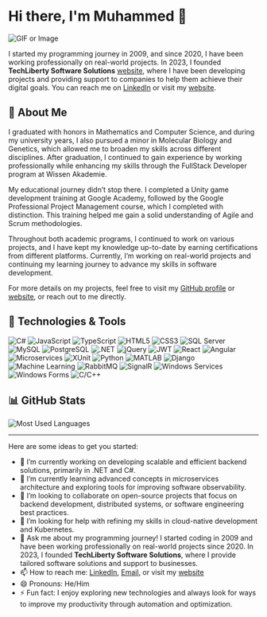 # Hi there, I'm Muhammed 👋

![GIF or Image](https://i.giphy.com/media/v1.Y2lkPTc5MGI3NjExZzM0NTM1Nm9jNTl0d2UxbzJnMWh6aHVkd3h5bm5xbmxyNHVvZG9mZSZlcD12MV9pbnRlcm5hbF9naWZfYnlfaWQmY3Q9Zw/9W6X9HzEX73VbjR2WV/giphy.gif)

I started my programming journey in 2009, and since 2020, I have been working professionally on real-world projects. In 2023, I founded **TechLiberty Software Solutions** [website](www.techliberty.co), where I have been developing projects and providing support to companies to help them achieve their digital goals. You can reach me on [LinkedIn](https://www.linkedin.com/in/muhammedozdmr) or visit my [website](http://www.muhammedozdemir.net).

## 📝 About Me
I graduated with honors in Mathematics and Computer Science, and during my university years, I also pursued a minor in Molecular Biology and Genetics, which allowed me to broaden my skills across different disciplines. After graduation, I continued to gain experience by working professionally while enhancing my skills through the FullStack Developer program at Wissen Akademie.

My educational journey didn’t stop there. I completed a Unity game development training at Google Academy, followed by the Google Professional Project Management course, which I completed with distinction. This training helped me gain a solid understanding of Agile and Scrum methodologies.

Throughout both academic programs, I continued to work on various projects, and I have kept my knowledge up-to-date by earning certifications from different platforms. Currently, I’m working on real-world projects and continuing my learning journey to advance my skills in software development.

For more details on my projects, feel free to visit my [GitHub profile](https://github.com/muhammedozdmr) or [website](http://www.muhammedozdemir.net), or reach out to me directly.


## 🚀 Technologies & Tools
![C#](https://img.shields.io/badge/-C%23-239120?style=flat&logo=c-sharp&logoColor=white)
![JavaScript](https://img.shields.io/badge/-JavaScript-F7DF1E?style=flat&logo=javascript&logoColor=black)
![TypeScript](https://img.shields.io/badge/-TypeScript-007ACC?style=flat&logo=typescript&logoColor=white)
![HTML5](https://img.shields.io/badge/-HTML5-E34F26?style=flat&logo=html5&logoColor=white)
![CSS3](https://img.shields.io/badge/-CSS3-1572B6?style=flat&logo=css3&logoColor=white)
![SQL Server](https://img.shields.io/badge/-Microsoft%20SQL%20Server-CC2927?style=flat&logo=microsoft-sql-server&logoColor=white)
![MySQL](https://img.shields.io/badge/-MySQL-4479A1?style=flat&logo=mysql&logoColor=white)
![PostgreSQL](https://img.shields.io/badge/-PostgreSQL-336791?style=flat&logo=postgresql&logoColor=white)
![.NET](https://img.shields.io/badge/-.NET-5C2D91?style=flat&logo=.net&logoColor=white)
![jQuery](https://img.shields.io/badge/-jQuery-0769AD?style=flat&logo=jquery&logoColor=white)
![JWT](https://img.shields.io/badge/-JWT-000000?style=flat&logo=json-web-tokens&logoColor=white)
![React](https://img.shields.io/badge/-React-61DAFB?style=flat&logo=react&logoColor=black)
![Angular](https://img.shields.io/badge/-Angular-DD0031?style=flat&logo=angular&logoColor=white)
![Microservices](https://img.shields.io/badge/-Microservices-005571?style=flat&logo=microservices&logoColor=white)
![XUnit](https://img.shields.io/badge/-XUnit-5C2D91?style=flat&logo=.net&logoColor=white)
![Python](https://img.shields.io/badge/-Python-3776AB?style=flat&logo=python&logoColor=white)
![MATLAB](https://img.shields.io/badge/-MATLAB-0076A8?style=flat&logo=mathworks&logoColor=white)
![Django](https://img.shields.io/badge/-Django-092E20?style=flat&logo=django&logoColor=white)
![Machine Learning](https://img.shields.io/badge/-Machine%20Learning-10202b?style=flat&logo=databricks&logoColor=white)
![RabbitMQ](https://img.shields.io/badge/-RabbitMQ-FF6600?style=flat&logo=rabbitmq&logoColor=white)
![SignalR](https://img.shields.io/badge/-SignalR-009688?style=flat&logo=signalr&logoColor=white)
![Windows Services](https://img.shields.io/badge/-Windows%20Services-0078D6?style=flat&logo=windows&logoColor=white)
![Windows Forms](https://img.shields.io/badge/-Windows%20Forms-0078D6?style=flat&logo=windows&logoColor=white)
![C/C++](https://img.shields.io/badge/-C/C++-00599C?style=flat&logo=cplusplus&logoColor=white)

## 📊 GitHub Stats

![Most Used Languages](https://github-readme-stats.vercel.app/api/top-langs/?username=muhammedozdmr&layout=compact&theme=dark&langs_count=4)

---

Here are some ideas to get you started:

- 🔭 I’m currently working on developing scalable and efficient backend solutions, primarily in .NET and C#.
- 🌱 I’m currently learning advanced concepts in microservices architecture and exploring tools for improving software observability.
- 👯 I’m looking to collaborate on open-source projects that focus on backend development, distributed systems, or software engineering best practices.
- 🤔 I’m looking for help with refining my skills in cloud-native development and Kubernetes.
- 💬 Ask me about my programming journey! I started coding in 2009 and have been working professionally on real-world projects since 2020. In 2023, I founded **TechLiberty Software Solutions**, where I provide tailored software solutions and support to businesses.
- 📫 How to reach me: [LinkedIn](https://www.linkedin.com/in/muhammedozdmr), [Email](mailto:info@muhammedozdemir.net), or visit my [website](http://www.muhammedozdemir.net)
- 😄 Pronouns: He/Him
- ⚡ Fun fact: I enjoy exploring new technologies and always look for ways to improve my productivity through automation and optimization.

